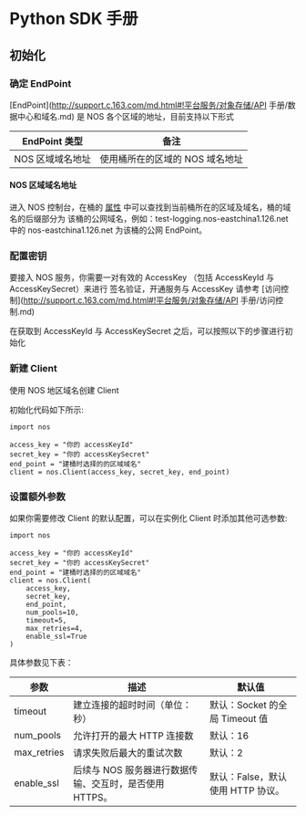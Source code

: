 # Python SDK 手册

## 初始化

### 确定 EndPoint

[EndPoint](http://support.c.163.com/md.html#!平台服务/对象存储/API 手册/数据中心和域名.md) 是 NOS 各个区域的地址，目前支持以下形式

|  EndPoint 类型   |               备注              |
|------------------|---------------------------------|
| NOS 区域域名地址 | 使用桶所在的区域的 NOS 域名地址 |

#### NOS 区域域名地址

进入 NOS 控制台，在桶的 [属性](http://support.c.163.com/md.html#!平台服务/对象存储/控制台手册/管理存储空间.md) 中可以查找到当前桶所在的区域及域名，桶的域名的后缀部分为 该桶的公网域名，例如：test-logging.nos-eastchina1.126.net 中的 nos-eastchina1.126.net 为该桶的公网 EndPoint。

### 配置密钥

要接入 NOS 服务，你需要一对有效的 AccessKey （包括 AccessKeyId 与 AccessKeySecret）来进行 签名验证，开通服务与 AccessKey 请参考 [访问控制](http://support.c.163.com/md.html#!平台服务/对象存储/API 手册/访问控制.md)

在获取到 AccessKeyId 与 AccessKeySecret 之后，可以按照以下的步骤进行初始化

### 新建 Client

使用 NOS 地区域名创建 Client

初始化代码如下所示:

    import nos
    
    access_key = "你的 accessKeyId"
    secret_key = "你的 accessKeySecret"
    end_point = "建桶时选择的的区域域名"
    client = nos.Client(access_key, secret_key, end_point)

### 设置额外参数

如果你需要修改 Client 的默认配置，可以在实例化 Client 时添加其他可选参数:

    import nos
    
    access_key = "你的 accessKeyId"
    secret_key = "你的 accessKeySecret"
    end_point = "建桶时选择的的区域域名"
    client = nos.Client(
        access_key,
        secret_key,
        end_point,
        num_pools=10,
        timeout=5,
        max_retries=4,
        enable_ssl=True
    )

具体参数见下表：

|     参数    |                           描述                          |              默认值               |
|-------------|---------------------------------------------------------|-----------------------------------|
| timeout     | 建立连接的超时时间（单位：秒）                          | 默认：Socket 的全局 Timeout 值    |
| num_pools   | 允许打开的最大 HTTP 连接数                              | 默认：16                          |
| max_retries | 请求失败后最大的重试次数                                | 默认：2                           |
| enable_ssl  | 后续与 NOS 服务器进行数据传输、交互时，是否使用 HTTPS。 | 默认：False，默认使用 HTTP 协议。 |